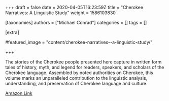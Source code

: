 +++
draft = false
date = 2020-04-05T16:23:59Z
title = "Cherokee Narratives: A Linguistic Study"
weight = 1586103830

[taxonomies]
authors = ["Michael Conrad"]
categories = []
tags = []

[extra]

#featured_image = "content/cherokee-narratives--a-linguistic-study/"

+++

The stories of the Cherokee people presented here capture in written form tales of history, myth, and legend for readers, speakers, and scholars of the Cherokee language. Assembled by noted authorities on Cherokee, this volume marks an unparalleled contribution to the linguistic analysis, understanding, and preservation of Cherokee language and culture.

[Amazon Link](https://www.amazon.com/Cherokee-Narratives-Linguistic-Durbin-Feeling-dp-0806159871/dp/0806159871/ref=as_li_ss_tl?_encoding=UTF8&me=&qid=&linkCode=ll1&tag=wwwcherokeele-20&linkId=1ca49f9d48145d08addc96411fccaafd&language=en_US)

<!-- more -->




